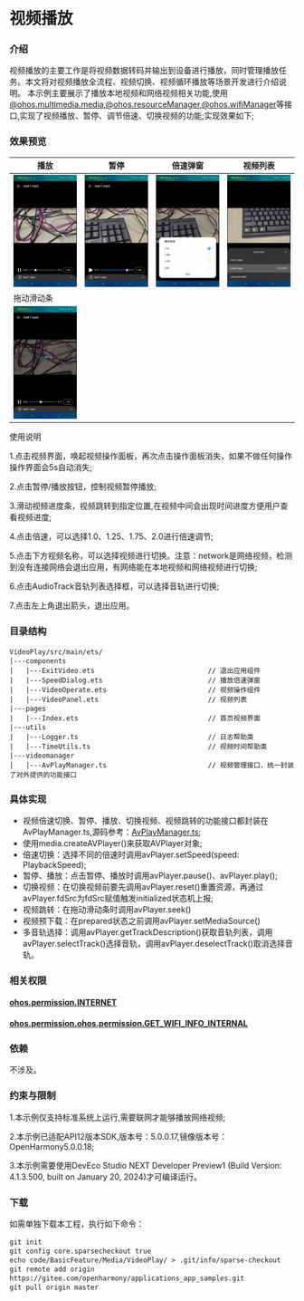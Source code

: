 # 视频播放

### 介绍
视频播放的主要工作是将视频数据转码并输出到设备进行播放，同时管理播放任务。本文将对视频播放全流程、视频切换、视频循环播放等场景开发进行介绍说明。
本示例主要展示了播放本地视频和网络视频相关功能,使用 [@ohos.multimedia.media](https://gitee.com/openharmony/docs/blob/master/zh-cn/application-dev/reference/apis-media-kit/js-apis-media.md),[@ohos.resourceManager](https://gitee.com/openharmony/docs/blob/master/zh-cn/application-dev/reference/apis-localization-kit/js-apis-resource-manager.md),[@ohos.wifiManager](https://docs.openharmony.cn/pages/v4.0/zh-cn/application-dev/reference/apis/js-apis-wifiManager.md)等接口,实现了视频播放、暂停、调节倍速、切换视频的功能;实现效果如下;

### 效果预览
| 播放                                       | 暂停                                    | 倍速弹窗                                       | 视频列表                                      |
|------------------------------------------|---------------------------------------|--------------------------------------------|-------------------------------------------|
| ![播放.png](screenshots/devices/播放.png)    | ![暂停.png](screenshots/devices/暂停.png) | ![img_2.png](screenshots/devices/倍速弹窗.png) | ![视频列表.png](screenshots/devices/视频列表.png) |
| 拖动滑动条                                    |
| ![拖动滑动条.png](screenshots/devices/拖动滑动条.png) |

使用说明

1.点击视频界面，唤起视频操作面板，再次点击操作面板消失，如果不做任何操作操作界面会5s自动消失;

2.点击暂停/播放按钮，控制视频暂停播放;

3.滑动视频进度条，视频跳转到指定位置,在视频中间会出现时间进度方便用户查看视频进度;

4.点击倍速，可以选择1.0、1.25、1.75、2.0进行倍速调节;

5.点击下方视频名称，可以选择视频进行切换。注意：network是网络视频，检测到没有连接网络会退出应用，有网络能在本地视频和网络视频进行切换;

6.点击AudioTrack音轨列表选择框，可以选择音轨进行切换;

7.点击左上角退出箭头，退出应用。

### 目录结构
```
VideoPlay/src/main/ets/
|---components
|   |---ExitVideo.ets                            // 退出应用组件
|   |---SpeedDialog.ets                          // 播放倍速弹窗
|   |---VideoOperate.ets                         // 视频操作组件
|   |---VideoPanel.ets                           // 视频列表
|---pages
|   |---Index.ets                                // 首页视频界面
|---utils
|   |---Logger.ts                                // 日志帮助类
|   |---TimeUtils.ts                             // 视频时间帮助类
|---videomanager                                 
|   |---AvPlayManager.ts                         // 视频管理接口，统一封装了对外提供的功能接口
```

### 具体实现
+ 视频倍速切换、暂停、播放、切换视频、视频跳转的功能接口都封装在AvPlayManager.ts,源码参考：[AvPlayManager.ts](entry%2Fsrc%2Fmain%2Fets%2Fvideomanager%2FAvPlayManager.ts);
+ 使用media.createAVPlayer()来获取AVPlayer对象;
+ 倍速切换：选择不同的倍速时调用avPlayer.setSpeed(speed: PlaybackSpeed);
+ 暂停、播放：点击暂停、播放时调用avPlayer.pause()、avPlayer.play();
+ 切换视频：在切换视频前要先调用avPlayer.reset()重置资源，再通过avPlayer.fdSrc为fdSrc赋值触发initialized状态机上报;
+ 视频跳转：在拖动滑动条时调用avPlayer.seek()
+ 视频预下载：在prepared状态之前调用avPlayer.setMediaSource()
+ 多音轨选择：调用avPlayer.getTrackDescription()获取音轨列表，调用avPlayer.selectTrack()选择音轨，调用avPlayer.deselectTrack()取消选择音轨。

### 相关权限

#### [ohos.permission.INTERNET](https://gitee.com/openharmony/docs/blob/master/zh-cn/application-dev/security/AccessToken/permissions-for-all.md#ohospermissioninternet)
#### [ohos.permission.ohos.permission.GET_WIFI_INFO_INTERNAL](https://gitee.com/openharmony/docs/blob/master/zh-cn/application-dev/security/AccessToken/permissions-for-system-apps.md#ohospermissionget_wifi_info_internal)

### 依赖
不涉及。

### 约束与限制

1.本示例仅支持标准系统上运行,需要联网才能够播放网络视频;

2.本示例已适配API12版本SDK,版本号：5.0.0.17,镜像版本号：OpenHarmony5.0.0.18;

3.本示例需要使用DevEco Studio NEXT Developer Preview1 (Build Version: 4.1.3.500, built on January 20, 2024)才可编译运行。

### 下载
如需单独下载本工程，执行如下命令：
```
git init
git config core.sparsecheckout true
echo code/BasicFeature/Media/VideoPlay/ > .git/info/sparse-checkout
git remote add origin https://gitee.com/openharmony/applications_app_samples.git
git pull origin master
```